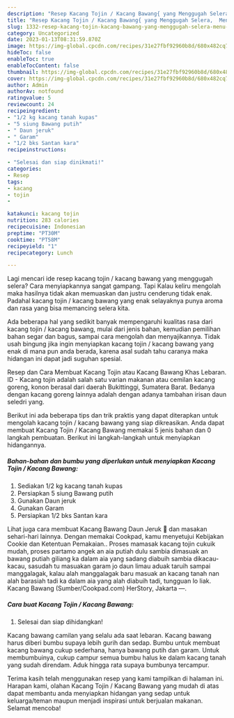 ```yaml
---
description: "Resep Kacang Tojin / Kacang Bawang{ yang Menggugah Selera,  Menu Buat lebaran"
title: "Resep Kacang Tojin / Kacang Bawang{ yang Menggugah Selera,  Menu Buat lebaran"
slug: 1332-resep-kacang-tojin-kacang-bawang-yang-menggugah-selera-menu-buat-lebaran
category: Uncategorized
date: 2023-01-13T08:31:59.870Z
image: https://img-global.cpcdn.com/recipes/31e27fbf92960b8d/680x482cq70/kacang-tojin-kacang-bawang-foto-resep-utama.jpg
hideToc: false
enableToc: true
enableTocContent: false
thumbnail: https://img-global.cpcdn.com/recipes/31e27fbf92960b8d/680x482cq70/kacang-tojin-kacang-bawang-foto-resep-utama.jpg
cover: https://img-global.cpcdn.com/recipes/31e27fbf92960b8d/680x482cq70/kacang-tojin-kacang-bawang-foto-resep-utama.jpg
author: Admin
authorAv: notfound
ratingvalue: 5
reviewcount: 24
recipeingredient:
- "1/2 kg kacang tanah kupas"
- "5 siung Bawang putih"
- " Daun jeruk"
- " Garam"
- "1/2 bks Santan kara"
recipeinstructions:

- "Selesai dan siap dinikmati!"
categories:
- Resep
tags:
- kacang
- tojin
- 

katakunci: kacang tojin  
nutrition: 283 calories
recipecuisine: Indonesian
preptime: "PT30M"
cooktime: "PT58M"
recipeyield: "1"
recipecategory: Lunch

---
```



Lagi mencari ide resep kacang tojin / kacang bawang yang menggugah selera? Cara menyiapkannya sangat gampang. Tapi Kalau keliru mengolah maka hasilnya tidak akan memuaskan dan justru cenderung tidak enak. Padahal kacang tojin / kacang bawang yang enak selayaknya punya aroma dan rasa yang bisa memancing selera kita.


Ada beberapa hal yang sedikit banyak mempengaruhi kualitas rasa dari kacang tojin / kacang bawang, mulai dari jenis bahan, kemudian pemilihan bahan segar dan bagus, sampai cara mengolah dan menyajikannya. Tidak usah bingung jika ingin menyiapkan kacang tojin / kacang bawang yang enak di mana pun anda berada, karena asal sudah tahu caranya maka hidangan ini dapat jadi suguhan spesial.

Resep dan Cara Membuat Kacang Tojin atau Kacang Bawang Khas Lebaran. ID - Kacang tojin adalah salah satu varian makanan atau cemilan kacang goreng, konon berasal dari daerah Bukittinggi, Sumatera Barat. Bedanya dengan kacang goreng lainnya adalah dengan adanya tambahan irisan daun seledri yang.


Berikut ini ada beberapa tips dan trik praktis yang dapat diterapkan untuk mengolah kacang tojin / kacang bawang yang siap dikreasikan. Anda dapat membuat Kacang Tojin / Kacang Bawang memakai 5 jenis bahan dan 0 langkah pembuatan. Berikut ini langkah-langkah untuk menyiapkan hidangannya.

<!--inarticleads1-->

##### Bahan-bahan dan bumbu yang diperlukan untuk menyiapkan Kacang Tojin / Kacang Bawang:

1. Sediakan 1/2 kg kacang tanah kupas
1. Persiapkan 5 siung Bawang putih
1. Gunakan  Daun jeruk
1. Gunakan  Garam
1. Persiapkan 1/2 bks Santan kara


Lihat juga cara membuat Kacang Bawang Daun Jeruk 🍊 dan masakan sehari-hari lainnya. Dengan memakai Cookpad, kamu menyetujui Kebijakan Cookie dan Ketentuan Pemakaian.. Proses mamasak kacang tojin cukuik mudah, proses partamo angek an aia putiah dulu sambia dimasuak an bawang putiah giliang ka dalam aia yang sadang diabuih sambia dikacau-kacau, sasudah tu masuakan garam jo daun limau aduak taruih sampai manggalagak, kalau alah manggalagak baru masuak an kacang tanah nan alah barasiah tadi ka dalam aia yang alah diabuih tadi, tungguan lo liak. Kacang Bawang (Sumber/Cookpad.com) HerStory, Jakarta —. 

<!--inarticleads2-->

##### Cara buat Kacang Tojin / Kacang Bawang:


1. Selesai dan siap dihidangkan!

Kacang bawang camilan yang selalu ada saat lebaran. Kacang bawang harus diberi bumbu supaya lebih gurih dan sedap. Bumbu untuk membuat kacang bawang cukup sederhana, hanya bawang putih dan garam. Untuk membumbuinya, cukup campur semua bumbu halus ke dalam kacang tanah yang sudah direndam. Aduk hingga rata supaya bumbunya tercampur. 

Terima kasih telah menggunakan resep yang kami tampilkan di halaman ini. Harapan kami, olahan Kacang Tojin / Kacang Bawang yang mudah di atas dapat membantu anda menyiapkan hidangan yang sedap untuk keluarga/teman maupun menjadi inspirasi untuk berjualan makanan. Selamat mencoba!
